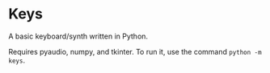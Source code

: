 # Keys
A basic keyboard/synth written in Python.

Requires pyaudio, numpy, and tkinter. To run it, use the command `python -m keys`.